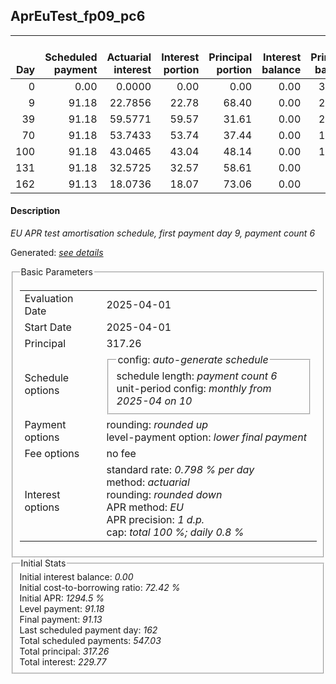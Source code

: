 <h2>AprEuTest_fp09_pc6</h2>
<table>
    <thead style="vertical-align: bottom;">
        <th style="text-align: right;">Day</th>
        <th style="text-align: right;">Scheduled payment</th>
        <th style="text-align: right;">Actuarial interest</th>
        <th style="text-align: right;">Interest portion</th>
        <th style="text-align: right;">Principal portion</th>
        <th style="text-align: right;">Interest balance</th>
        <th style="text-align: right;">Principal balance</th>
        <th style="text-align: right;">Total actuarial interest</th>
        <th style="text-align: right;">Total interest</th>
        <th style="text-align: right;">Total principal</th>
    </thead>
    <tr style="text-align: right;">
        <td class="ci00">0</td>
        <td class="ci01" style="white-space: nowrap;">0.00</td>
        <td class="ci02">0.0000</td>
        <td class="ci03">0.00</td>
        <td class="ci04">0.00</td>
        <td class="ci05">0.00</td>
        <td class="ci06">317.26</td>
        <td class="ci07">0.0000</td>
        <td class="ci08">0.00</td>
        <td class="ci09">0.00</td>
    </tr>
    <tr style="text-align: right;">
        <td class="ci00">9</td>
        <td class="ci01" style="white-space: nowrap;">91.18</td>
        <td class="ci02">22.7856</td>
        <td class="ci03">22.78</td>
        <td class="ci04">68.40</td>
        <td class="ci05">0.00</td>
        <td class="ci06">248.86</td>
        <td class="ci07">22.7856</td>
        <td class="ci08">22.78</td>
        <td class="ci09">68.40</td>
    </tr>
    <tr style="text-align: right;">
        <td class="ci00">39</td>
        <td class="ci01" style="white-space: nowrap;">91.18</td>
        <td class="ci02">59.5771</td>
        <td class="ci03">59.57</td>
        <td class="ci04">31.61</td>
        <td class="ci05">0.00</td>
        <td class="ci06">217.25</td>
        <td class="ci07">82.3627</td>
        <td class="ci08">82.35</td>
        <td class="ci09">100.01</td>
    </tr>
    <tr style="text-align: right;">
        <td class="ci00">70</td>
        <td class="ci01" style="white-space: nowrap;">91.18</td>
        <td class="ci02">53.7433</td>
        <td class="ci03">53.74</td>
        <td class="ci04">37.44</td>
        <td class="ci05">0.00</td>
        <td class="ci06">179.81</td>
        <td class="ci07">136.1060</td>
        <td class="ci08">136.09</td>
        <td class="ci09">137.45</td>
    </tr>
    <tr style="text-align: right;">
        <td class="ci00">100</td>
        <td class="ci01" style="white-space: nowrap;">91.18</td>
        <td class="ci02">43.0465</td>
        <td class="ci03">43.04</td>
        <td class="ci04">48.14</td>
        <td class="ci05">0.00</td>
        <td class="ci06">131.67</td>
        <td class="ci07">179.1525</td>
        <td class="ci08">179.13</td>
        <td class="ci09">185.59</td>
    </tr>
    <tr style="text-align: right;">
        <td class="ci00">131</td>
        <td class="ci01" style="white-space: nowrap;">91.18</td>
        <td class="ci02">32.5725</td>
        <td class="ci03">32.57</td>
        <td class="ci04">58.61</td>
        <td class="ci05">0.00</td>
        <td class="ci06">73.06</td>
        <td class="ci07">211.7250</td>
        <td class="ci08">211.70</td>
        <td class="ci09">244.20</td>
    </tr>
    <tr style="text-align: right;">
        <td class="ci00">162</td>
        <td class="ci01" style="white-space: nowrap;">91.13</td>
        <td class="ci02">18.0736</td>
        <td class="ci03">18.07</td>
        <td class="ci04">73.06</td>
        <td class="ci05">0.00</td>
        <td class="ci06">0.00</td>
        <td class="ci07">229.7986</td>
        <td class="ci08">229.77</td>
        <td class="ci09">317.26</td>
    </tr>
</table>
<h4>Description</h4>
<p><i>EU APR test amortisation schedule, first payment day 9, payment count 6</i></p>
<p>Generated: <i><a href="../GeneratedDate.html">see details</a></i></p>
<fieldset><legend>Basic Parameters</legend>
<table>
    <tr>
        <td>Evaluation Date</td>
        <td>2025-04-01</td>
    </tr>
    <tr>
        <td>Start Date</td>
        <td>2025-04-01</td>
    </tr>
    <tr>
        <td>Principal</td>
        <td>317.26</td>
    </tr>
    <tr>
        <td>Schedule options</td>
        <td>
            <fieldset>
                <legend>config: <i>auto-generate schedule</i></legend>
                <div>schedule length: <i><i>payment count</i> 6</i></div>
                <div>unit-period config: <i>monthly from 2025-04 on 10</i></div>
            </fieldset>
        </td>
    </tr>
    <tr>
        <td>Payment options</td>
        <td>
            <div>
                <div>rounding: <i>rounded up</i></div>
                <div>level-payment option: <i>lower&nbsp;final&nbsp;payment</i></div>
            </div>
        </td>
    </tr>
    <tr>
        <td>Fee options</td>
        <td>no fee
        </td>
    </tr>
    <tr>
        <td>Interest options</td>
        <td>
            <div>
                <div>standard rate: <i>0.798 % per day</i></div>
                <div>method: <i>actuarial</i></div>
                <div>rounding: <i>rounded down</i></div>
                <div>APR method: <i>EU</i></div>
                <div>APR precision: <i>1 d.p.</i></div>
                <div>cap: <i>total 100 %; daily 0.8 %</div>
            </div>
        </td>
    </tr>
</table></fieldset>
<fieldset><legend>Initial Stats</legend>
<div>
    <div>Initial interest balance: <i>0.00</i></div>
    <div>Initial cost-to-borrowing ratio: <i>72.42 %</i></div>
    <div>Initial APR: <i>1294.5 %</i></div>
    <div>Level payment: <i>91.18</i></div>
    <div>Final payment: <i>91.13</i></div>
    <div>Last scheduled payment day: <i>162</i></div>
    <div>Total scheduled payments: <i>547.03</i></div>
    <div>Total principal: <i>317.26</i></div>
    <div>Total interest: <i>229.77</i></div>
</div></fieldset>